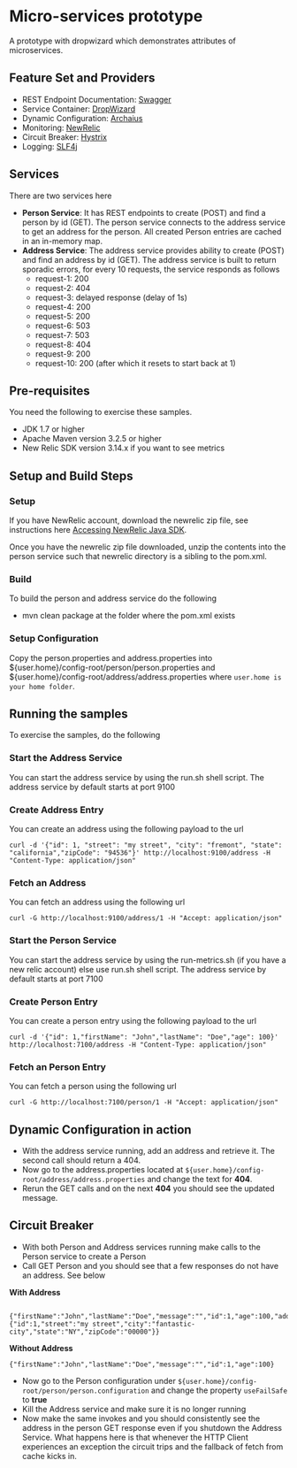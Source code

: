 # Micro-services prototype
A prototype with dropwizard which demonstrates attributes of microservices.

## Feature Set and Providers

* REST Endpoint Documentation: [Swagger](http://swagger.io/)
* Service Container: [DropWizard](http://dropwizard.io/)
* Dynamic Configuration: [Archaius](https://github.com/Netflix/archaius)
* Monitoring: [NewRelic](http://newrelic.com/)
* Circuit Breaker: [Hystrix](https://github.com/Netflix/Hystrix)
* Logging: [SLF4j](http://www.slf4j.org/)

## Services
There are two services here 

* **Person Service**: It has REST endpoints to create (POST) and find a person by id (GET). The person service connects to the address service to get an address for the person. All created Person entries are cached in an in-memory map.
* **Address Service**: The address service provides ability to create (POST) and find an address by id (GET). The address service is built to return sporadic errors, for every 10 requests, the service responds as follows
	* request-1: 200
	* request-2: 404
	* request-3: delayed response (delay of 1s) 
	* request-4: 200
	* request-5: 200
	* request-6: 503
	* request-7: 503
	* request-8: 404
	* request-9: 200
	* request-10: 200 (after which it resets to start back at 1)

## Pre-requisites
You need the following to exercise these samples.

* JDK 1.7 or higher
* Apache Maven version 3.2.5 or higher
* New Relic SDK version 3.14.x if you want to see metrics

## Setup and Build Steps

### Setup
If you have NewRelic account, download the newrelic zip file, see instructions here [Accessing NewRelic Java SDK](https://docs.newrelic.com/docs/agents/java-agent/custom-instrumentation/java-agent-api#access).

Once you have the newrelic zip file downloaded, unzip the contents into the person service such that newrelic directory is a sibling to the pom.xml.

### Build
To build the person and address service do the following

* mvn clean package at the folder where the pom.xml exists

### Setup Configuration 
Copy the person.properties and address.properties into ${user.home}/config-root/person/person.properties and ${user.home}/config-root/address/address.properties where `user.home is your home folder`.


## Running the samples
To exercise the samples, do the following

### Start the Address Service
You can start the address service by using the run.sh shell script. The address service by default starts at port 9100

### Create Address Entry
You can create an address using the following payload to the url

```
curl -d '{"id": 1, "street": "my street", "city": "fremont", "state": "california","zipCode": "94536"}' http://localhost:9100/address -H "Content-Type: application/json"

```
### Fetch an Address
You can fetch an address using the following url

```
curl -G http://localhost:9100/address/1 -H "Accept: application/json"

```

### Start the Person Service
You can start the address service by using the run-metrics.sh (if you have a new relic account) else use run.sh shell script. The address service by default starts at port 7100

### Create Person Entry
You can create a person entry using the following payload to the url

```
curl -d '{"id": 1,"firstName": "John","lastName": "Doe","age": 100}' http://localhost:7100/address -H "Content-Type: application/json"

```

### Fetch an Person Entry
You can fetch a person using the following url

```
curl -G http://localhost:7100/person/1 -H "Accept: application/json"

```

## Dynamic Configuration in action
* With the address service running, add an address and retrieve it. The second call should return a 404. 
* Now go to the address.properties located at `${user.home}/config-root/address/address.properties` and change the text for **404**. 
* Rerun the GET calls and on the next **404** you should see the updated message.

## Circuit Breaker
* With both Person and Address services running make calls to the Person service to create a Person
* Call GET Person and you should see that a few responses do not have an address. See below

**With Address**

```

{"firstName":"John","lastName":"Doe","message":"","id":1,"age":100,"address":{"id":1,"street":"my street","city":"fantastic-city","state":"NY","zipCode":"00000"}}

```

**Without Address**

```
{"firstName":"John","lastName":"Doe","message":"","id":1,"age":100}
```

* Now go to the Person configuration under ```${user.home}/config-root/person/person.configuration``` and change the property ```useFailSafe``` to **true**
* Kill the Address service and make sure it is no longer running
* Now make the same invokes and you should consistently see the address in the person GET response even if you shutdown the Address Service. What happens here is that whenever the HTTP Client experiences an exception the circuit trips and the fallback of fetch from cache kicks in.
